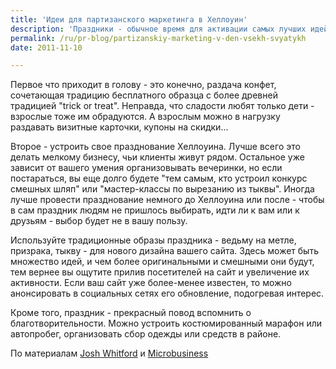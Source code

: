 ```yaml
---
title: 'Идеи для партизанского маркетинга в Хеллоуин'
description: 'Праздники - обычное время для активации самых лучших идей маркетинга и PR. Хеллоуин, конечно, пока что отстает по своему маркетинговому потенциалу от Рождества. Но тем не менее, это время наряжаться и раздавать подарки.'
permalink: /ru/pr-blog/partizanskiy-marketing-v-den-vsekh-svyatykh
date: 2011-11-10

---
```


Первое что приходит в голову - это конечно, раздача конфет, сочетающая традицию бесплатного образца с более древней традицией "trick or treat". Неправда, что сладости любят только дети - взрослые тоже им обрадуются. А взрослым можно в нагрузку раздавать визитные карточки, купоны на скидки...

Второе - устроить свое празднование Хеллоуина. Лучше всего это делать мелкому бизнесу, чьи клиенты живут рядом. Остальное уже зависит от вашего умения организовывать вечеринки, но если постараться, вы еще долго будете "тем самым, кто устроил конкурс смешных шляп" или "мастер-классы по вырезанию из тыквы". Иногда лучше провести празднование немного до Хеллоуина  или после - чтобы в сам праздник  людям не пришлось выбирать, идти ли к вам или к друзьям - выбор будет не в вашу пользу.

Используйте  традиционные образы праздника - ведьму на метле, призрака, тыкву - для нового дизайна вашего сайта. Здесь может быть множество идей, и чем более оригинальными и смешными они будут, тем вернее вы ощутите прилив посетителей на сайт и увеличение их активности. Если ваш сайт уже более-менее известен, то можно анонсировать в социальных сетях его обновление, подогревая интерес.

Кроме того, праздник - прекрасный повод вспомнить о благотворительности. Можно устроить костюмированный марафон или автопробег, организовать сбор одежды или средств в районе.

По материалам <a href="https://www.joshwhitford.com/2008/10/10/halloween-marketing-ideas/">Josh Whitford</a> и  <a href="https://microbusiness.vistaprint.com/2011/halloween-marketing-tips/">Microbusiness</a>

